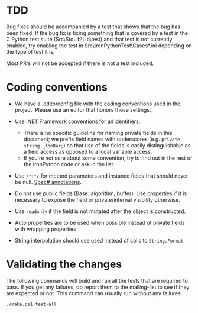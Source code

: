 # TDD

Bug fixes should be accompanied by a test that shows that the bug has been fixed. If the bug fix is fixing something that is covered by a test in the C Python test suite (Src\StdLib\Lib\test) and that test is not currently enabled, try enabling the test in Src\IronPythonTest\Cases\*.ini depending on the type of test it is. 

Most PR's will not be accepted if there is not a test included.

# Coding conventions

 * We have a .editorconfig file with the coding conventions used in the project. Please use an editor that honors these settings.

 * Use [.NET Framework conventions for all identifiers](https://docs.microsoft.com/en-us/dotnet/standard/design-guidelines/naming-guidelines).
   * There is no specific guideline for naming private fields in this document; we prefix field names with underscores (e.g. <code>private string _fooBar;</code>) so that use of the fields is easily distinguishable as a field access as opposed to a local variable access. 
   * If you're not sure about some convention, try to find out in the rest of the IronPython code or ask in the list.
 * Use `/*!*/` for method parameters and instance fields that should never be null. [Spec# annotations](http://research.microsoft.com/specsharp).
 * Do not use public fields (Base::algorithm, buffer). Use properties if it is necessary to expose the field or private/internal visibility otherwise.
 * Use `readonly` if the field is not mutated after the object is constructed.
 * Auto properties are to be used when possible instead of private fields with wrapping properties
 * String interpolation should use used instead of calls to `String.Format`

# Validating the changes

The following commands will build and run all the tests that are required to pass. If you get any failures, do report them to the mailing-list to see if they are expected or not. This command can usually run without any failures.

```
./make.ps1 test-all
```